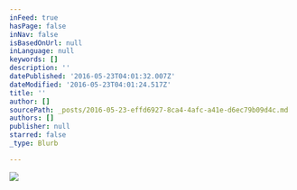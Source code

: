 ```yaml
---
inFeed: true
hasPage: false
inNav: false
isBasedOnUrl: null
inLanguage: null
keywords: []
description: ''
datePublished: '2016-05-23T04:01:32.007Z'
dateModified: '2016-05-23T04:01:24.517Z'
title: ''
author: []
sourcePath: _posts/2016-05-23-effd6927-8ca4-4afc-a41e-d6ec79b09d4c.md
authors: []
publisher: null
starred: false
_type: Blurb

---
```

![](https://the-grid-user-content.s3-us-west-2.amazonaws.com/075217da-19ec-4f87-b6dd-84e64108a931.jpg)